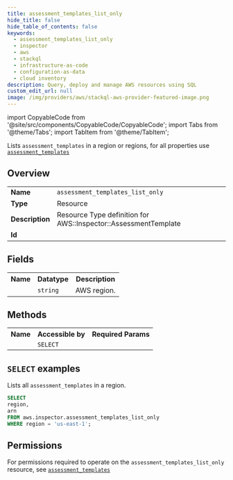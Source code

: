 ```yaml
---
title: assessment_templates_list_only
hide_title: false
hide_table_of_contents: false
keywords:
  - assessment_templates_list_only
  - inspector
  - aws
  - stackql
  - infrastructure-as-code
  - configuration-as-data
  - cloud inventory
description: Query, deploy and manage AWS resources using SQL
custom_edit_url: null
image: /img/providers/aws/stackql-aws-provider-featured-image.png
---
```


import CopyableCode from '@site/src/components/CopyableCode/CopyableCode';
import Tabs from '@theme/Tabs';
import TabItem from '@theme/TabItem';

Lists <code>assessment_templates</code> in a region or regions, for all properties use <a href="/providers/aws/serviceName/assessment_templates/"><code>assessment_templates</code></a>

## Overview
<table><tbody>
<tr><td><b>Name</b></td><td><code>assessment_templates_list_only</code></td></tr>
<tr><td><b>Type</b></td><td>Resource</td></tr>
<tr><td><b>Description</b></td><td>Resource Type definition for AWS::Inspector::AssessmentTemplate</td></tr>
<tr><td><b>Id</b></td><td><CopyableCode code="aws.inspector.assessment_templates_list_only" /></td></tr>
</tbody></table>

## Fields
<table><tbody><tr><th>Name</th><th>Datatype</th><th>Description</th></tr><tr><td><CopyableCode code="region" /></td><td><code>string</code></td><td>AWS region.</td></tr>
</tbody></table>

## Methods

<table><tbody>
  <tr>
    <th>Name</th>
    <th>Accessible by</th>
    <th>Required Params</th>
  </tr>
  <tr>
    <td><CopyableCode code="list_resources" /></td>
    <td><code>SELECT</code></td>
    <td><CopyableCode code="region" /></td>
  </tr>
</tbody></table>

## `SELECT` examples
Lists all <code>assessment_templates</code> in a region.
```sql
SELECT
region,
arn
FROM aws.inspector.assessment_templates_list_only
WHERE region = 'us-east-1';
```


## Permissions

For permissions required to operate on the <code>assessment_templates_list_only</code> resource, see <a href="/providers/aws/inspector/assessment_templates/#permissions"><code>assessment_templates</code></a>

